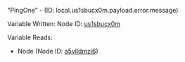 "PingOne" - (ID: local.us1sbucx0m.payload.error.message)

Variable Written:
Node ID: [us1sbucx0m](../nodes/us1sbucx0m.md)

Variable Reads:
* Node (Node ID: [a5vlldmzi6](../nodes/a5vlldmzi6.md))

